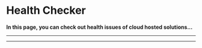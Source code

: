 # Health Checker

**In this page, you can check out health issues of cloud hosted solutions...**

<hr/>

<DevSpace></DevSpace>

<hr/>
